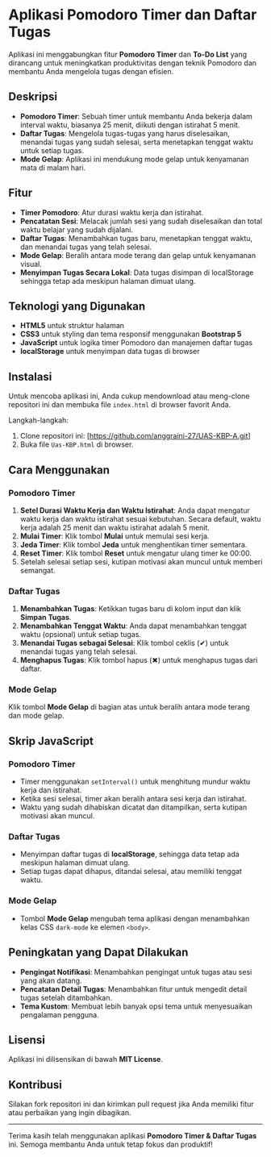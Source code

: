 # Aplikasi Pomodoro Timer dan Daftar Tugas

Aplikasi ini menggabungkan fitur **Pomodoro Timer** dan **To-Do List** yang dirancang untuk meningkatkan produktivitas dengan teknik Pomodoro dan membantu Anda mengelola tugas dengan efisien. 

## Deskripsi
- **Pomodoro Timer**: Sebuah timer untuk membantu Anda bekerja dalam interval waktu, biasanya 25 menit, diikuti dengan istirahat 5 menit.
- **Daftar Tugas**: Mengelola tugas-tugas yang harus diselesaikan, menandai tugas yang sudah selesai, serta menetapkan tenggat waktu untuk setiap tugas.
- **Mode Gelap**: Aplikasi ini mendukung mode gelap untuk kenyamanan mata di malam hari.

## Fitur
- **Timer Pomodoro**: Atur durasi waktu kerja dan istirahat.
- **Pencatatan Sesi**: Melacak jumlah sesi yang sudah diselesaikan dan total waktu belajar yang sudah dijalani.
- **Daftar Tugas**: Menambahkan tugas baru, menetapkan tenggat waktu, dan menandai tugas yang telah selesai.
- **Mode Gelap**: Beralih antara mode terang dan gelap untuk kenyamanan visual.
- **Menyimpan Tugas Secara Lokal**: Data tugas disimpan di localStorage sehingga tetap ada meskipun halaman dimuat ulang.

## Teknologi yang Digunakan
- **HTML5** untuk struktur halaman
- **CSS3** untuk styling dan tema responsif menggunakan **Bootstrap 5**
- **JavaScript** untuk logika timer Pomodoro dan manajemen daftar tugas
- **localStorage** untuk menyimpan data tugas di browser

## Instalasi

Untuk mencoba aplikasi ini, Anda cukup mendownload atau meng-clone repositori ini dan membuka file `index.html` di browser favorit Anda.

Langkah-langkah:
1. Clone repositori ini:
 [https://github.com/anggraini-27/UAS-KBP-A.git]
2. Buka file `Uas-KBP.html` di browser.

## Cara Menggunakan

### Pomodoro Timer
1. **Setel Durasi Waktu Kerja dan Waktu Istirahat**: Anda dapat mengatur waktu kerja dan waktu istirahat sesuai kebutuhan. Secara default, waktu kerja adalah 25 menit dan waktu istirahat adalah 5 menit.
2. **Mulai Timer**: Klik tombol **Mulai** untuk memulai sesi kerja.
3. **Jeda Timer**: Klik tombol **Jeda** untuk menghentikan timer sementara.
4. **Reset Timer**: Klik tombol **Reset** untuk mengatur ulang timer ke 00:00.
5. Setelah selesai setiap sesi, kutipan motivasi akan muncul untuk memberi semangat.

### Daftar Tugas
1. **Menambahkan Tugas**: Ketikkan tugas baru di kolom input dan klik **Simpan Tugas**.
2. **Menambahkan Tenggat Waktu**: Anda dapat menambahkan tenggat waktu (opsional) untuk setiap tugas.
3. **Menandai Tugas sebagai Selesai**: Klik tombol ceklis (✔) untuk menandai tugas yang telah selesai.
4. **Menghapus Tugas**: Klik tombol hapus (✖) untuk menghapus tugas dari daftar.

### Mode Gelap
Klik tombol **Mode Gelap** di bagian atas untuk beralih antara mode terang dan mode gelap.


## Skrip JavaScript

### Pomodoro Timer
- Timer menggunakan `setInterval()` untuk menghitung mundur waktu kerja dan istirahat.
- Ketika sesi selesai, timer akan beralih antara sesi kerja dan istirahat.
- Waktu yang sudah dihabiskan dicatat dan ditampilkan, serta kutipan motivasi akan muncul.

### Daftar Tugas
- Menyimpan daftar tugas di **localStorage**, sehingga data tetap ada meskipun halaman dimuat ulang.
- Setiap tugas dapat dihapus, ditandai selesai, atau memiliki tenggat waktu.

### Mode Gelap
- Tombol **Mode Gelap** mengubah tema aplikasi dengan menambahkan kelas CSS `dark-mode` ke elemen `<body>`.

## Peningkatan yang Dapat Dilakukan
- **Pengingat Notifikasi**: Menambahkan pengingat untuk tugas atau sesi yang akan datang.
- **Pencatatan Detail Tugas**: Menambahkan fitur untuk mengedit detail tugas setelah ditambahkan.
- **Tema Kustom**: Membuat lebih banyak opsi tema untuk menyesuaikan pengalaman pengguna.

## Lisensi
Aplikasi ini dilisensikan di bawah **MIT License**.

## Kontribusi
Silakan fork repositori ini dan kirimkan pull request jika Anda memiliki fitur atau perbaikan yang ingin dibagikan.

---

Terima kasih telah menggunakan aplikasi **Pomodoro Timer & Daftar Tugas** ini. Semoga membantu Anda untuk tetap fokus dan produktif!

